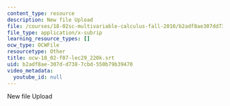 ```yaml
---
content_type: resource
description: New file Upload
file: /courses/18-02sc-multivariable-calculus-fall-2010/b2adf8ae307dd7387cbd550b79b39470_ocw-18_02-f07-lec29_220k.srt
file_type: application/x-subrip
learning_resource_types: []
ocw_type: OCWFile
resourcetype: Other
title: ocw-18_02-f07-lec29_220k.srt
uid: b2adf8ae-307d-d738-7cbd-550b79b39470
video_metadata:
  youtube_id: null
---
```

New file Upload

